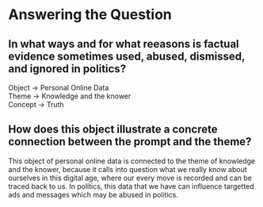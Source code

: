 # Answering the Question

## In what ways and for what reeasons is factual evidence sometimes used, abused, dismissed, and ignored in politics?

Object -> Personal Online Data  
Theme -> Knowledge and the knower  
Concept -> Truth  

## How does this object illustrate a concrete connection between the prompt and the theme?
This object of personal online data is connected to the theme of knowledge and the knower, because it calls into question what we really know about ourselves in this digital age, where our every move is recorded and can be traced back to us. In politics, this data that we have can influence targetted ads and messages which may be abused in politics. 